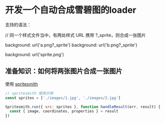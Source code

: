 # 开发一个自动合成雪碧图的loader

支持的语法：

// 同一个样式文件当中，有两处样式 URL 携带 ?_sprite，则合成一张图片

background: url('a.png?_sprite')
background: url('b.png?_sprite')

background: url('sprite.png')

## 准备知识：如何将两张图片合成一张图片

使用 [spritesmith](https://www.npmjs.com/package/spritesmith) 

```js
// spritesmith 使用示例
const sprites = ['./images/1.jpg', './images/2.jpg']

Spritesmith.run({ src: sprites }, function handleResult(err, result) {
  const { image, coordinates, properties } = result
})
```

